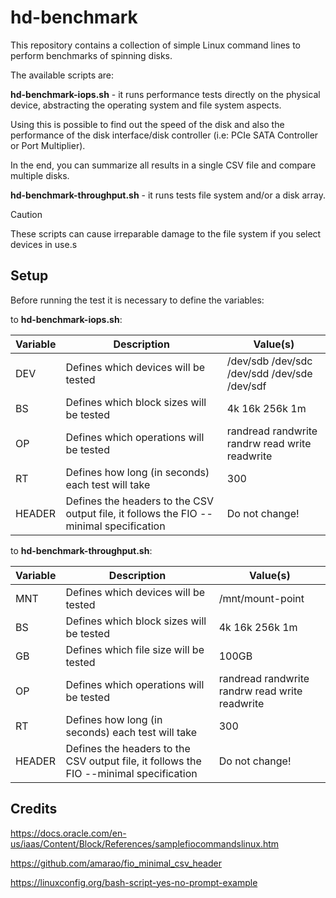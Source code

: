 # hd-benchmark

This repository contains a collection of simple Linux command lines to perform benchmarks of spinning disks.

The available scripts are:

**hd-benchmark-iops.sh** - it runs performance tests directly on the physical device, abstracting the operating system and file system aspects.

Using this is possible to find out the speed of the disk and also the performance of the disk interface/disk controller (i.e: PCIe SATA Controller or Port Multiplier).

In the end, you can summarize all results in a single CSV file and compare multiple disks.

**hd-benchmark-throughput.sh** - it runs tests file system and/or a disk array.

> [!CAUTION]
> These scripts can cause irreparable damage to the file system if you select devices in use.s

## Setup

Before running the test it is necessary to define the variables:

to **hd-benchmark-iops.sh**:

| Variable | Description | Value(s) |
| --- | --- | --- |
| DEV    | Defines which devices will be tested                                                    |  /dev/sdb /dev/sdc /dev/sdd /dev/sde /dev/sdf   |
| BS     | Defines which block sizes will be tested                                                | 4k 16k 256k 1m                                  |
| OP     | Defines which operations will be tested                                                 | randread randwrite randrw read write readwrite  |
| RT     | Defines how long (in seconds) each test will take                                       | 300                                             |
| HEADER | Defines the headers to the CSV output file, it follows the FIO --minimal specification  | Do not change!                                  |

to **hd-benchmark-throughput.sh**:

| Variable | Description | Value(s) |
| --- | --- | --- |
| MNT    | Defines which devices will be tested                                                    |  /mnt/mount-point   |
| BS     | Defines which block sizes will be tested                                                | 4k 16k 256k 1m                                  |
| GB     | Defines which file size will be tested                                                  | 100GB                                  |
| OP     | Defines which operations will be tested                                                 | randread randwrite randrw read write readwrite  |
| RT     | Defines how long (in seconds) each test will take                                       | 300                                             |
| HEADER | Defines the headers to the CSV output file, it follows the FIO --minimal specification  | Do not change!                                  |

## Credits

https://docs.oracle.com/en-us/iaas/Content/Block/References/samplefiocommandslinux.htm

https://github.com/amarao/fio_minimal_csv_header

https://linuxconfig.org/bash-script-yes-no-prompt-example
